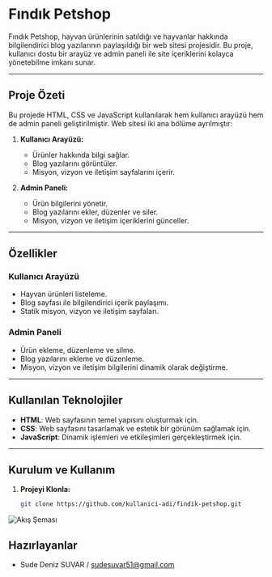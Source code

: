 # Fındık Petshop

Fındık Petshop, hayvan ürünlerinin satıldığı ve hayvanlar hakkında bilgilendirici blog yazılarının paylaşıldığı bir web sitesi projesidir. Bu proje, kullanıcı dostu bir arayüz ve admin paneli ile site içeriklerini kolayca yönetebilme imkanı sunar.

---

## Proje Özeti

Bu projede HTML, CSS ve JavaScript kullanılarak hem kullanıcı arayüzü hem de admin paneli geliştirilmiştir. Web sitesi iki ana bölüme ayrılmıştır:

1. **Kullanıcı Arayüzü:**  
   - Ürünler hakkında bilgi sağlar.  
   - Blog yazılarını görüntüler.  
   - Misyon, vizyon ve iletişim sayfalarını içerir.

2. **Admin Paneli:**  
   - Ürün bilgilerini yönetir.  
   - Blog yazılarını ekler, düzenler ve siler.  
   - Misyon, vizyon ve iletişim içeriklerini günceller.

---

## Özellikler

### Kullanıcı Arayüzü
- Hayvan ürünleri listeleme.
- Blog sayfası ile bilgilendirici içerik paylaşımı.
- Statik misyon, vizyon ve iletişim sayfaları.

### Admin Paneli
- Ürün ekleme, düzenleme ve silme.
- Blog yazılarını ekleme ve düzenleme.
- Misyon, vizyon ve iletişim bilgilerini dinamik olarak değiştirme.

---

## Kullanılan Teknolojiler
- **HTML**: Web sayfasının temel yapısını oluşturmak için.  
- **CSS**: Web sayfasını tasarlamak ve estetik bir görünüm sağlamak için.  
- **JavaScript**: Dinamik işlemleri ve etkileşimleri gerçekleştirmek için.  

---

## Kurulum ve Kullanım

1. **Projeyi Klonla:**
   ```bash
   git clone https://github.com/kullanici-adi/findik-petshop.git

![Akış Şeması](https://github.com/mraposka/VTYS-Eczane/blob/main/otomasyonImage/7.png)

## Hazırlayanlar
- Sude Deniz SUVAR / sudesuvar51@gmail.com




